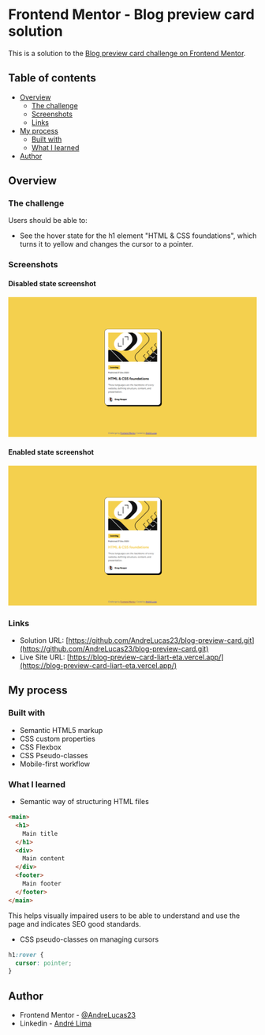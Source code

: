 # Frontend Mentor - Blog preview card solution

This is a solution to the [Blog preview card challenge on Frontend Mentor](https://www.frontendmentor.io/challenges/blog-preview-card-ckPaj01IcS). 

## Table of contents

- [Overview](#overview)
  - [The challenge](#the-challenge)
  - [Screenshots](#screenshots)
  - [Links](#links)
- [My process](#my-process)
  - [Built with](#built-with)
  - [What I learned](#what-i-learned)
- [Author](#author)

## Overview

### The challenge

Users should be able to:

- See the hover state for the h1 element "HTML & CSS foundations", which turns it to yellow and changes the cursor to a pointer.

### Screenshots

#### Disabled state screenshot

![disabled state screenshot](./assets/images/disabled-screenshot.png)

#### Enabled state screenshot

![enabled state screenshot](./assets/images/enabled-screenshot.png)

### Links

- Solution URL: [https://github.com/AndreLucas23/blog-preview-card.git](https://github.com/AndreLucas23/blog-preview-card.git)
- Live Site URL: [https://blog-preview-card-liart-eta.vercel.app/](https://blog-preview-card-liart-eta.vercel.app/)

## My process

### Built with

- Semantic HTML5 markup
- CSS custom properties
- CSS Flexbox
- CSS Pseudo-classes
- Mobile-first workflow

### What I learned

- Semantic way of structuring HTML files

```html
<main>
  <h1>
    Main title
  </h1>
  <div>
    Main content
  </div>
  <footer>
    Main footer
  </footer>
</main>
```

This helps visually impaired users to be able to understand and use the page and indicates SEO good standards.

- CSS pseudo-classes on managing cursors

```css
h1:rover {
  cursor: pointer;
}
```

## Author

- Frontend Mentor - [@AndreLucas23](https://www.frontendmentor.io/profile/AndreLucas23)
- Linkedin - [André Lima](https://www.linkedin.com/in/andr%C3%A9-lima-6a03a6304/)
